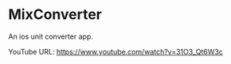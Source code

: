 # MixConverter

An ios unit converter app.

YouTube URL: https://www.youtube.com/watch?v=31O3_Qt6W3c
